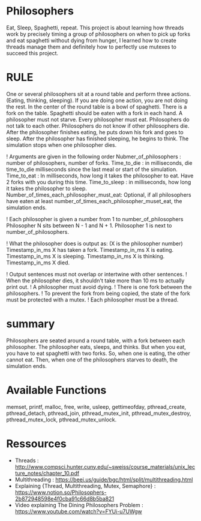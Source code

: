 # Philosophers
  Eat, Sleep, Spaghetti, repeat. This project is about learning how threads work by precisely timing a group of philosophers on when to pick up forks and eat spaghetti without dying from hunger, I learned how to create threads manage them and definitely how to perfectly use mutexes to succeed this project.

# RULE
  One or several philosophers sit at a round table and perform three actions. (Eating, thinking, sleeping).
  If you are doing one action, you are not doing the rest.
  In the center of the round table is a bowl of spaghetti.
  There is a fork on the table.
  Spaghetti should be eaten with a fork in each hand.
  A philosopher must not starve.
  Every philosopher must eat.
  Philosophers do not talk to each other.
  Philosophers do not know if other philosophers die.
  After the philosopher finishes eating, he puts down his fork and goes to sleep.
  After the philosopher has finished sleeping, he begins to think.
  The simulation stops when one philosopher dies.

! Arguments are given in the following order
  Nubmer_of_philosophers : number of philosophers, number of forks.
  Time_to_die : in milliseconds, die time_to_die milliseconds since the last meal or start of the simulation.
  Time_to_eat : In milliseconds, how long it takes the philosopher to eat. Have 2 forks with you during this time.
  Time_to_sleep : in milliseconds, how long it takes the philosopher to sleep.
  Number_of_times_each_philosopher_must_eat: Optional, if all philosophers have eaten at least number_of_times_each_philosopher_muset_eat, the simulation ends.

! Each philosopher is given a number from 1 to number_of_philosophers
  Philosopher N sits between N - 1 and N + 1. Philosopher 1 is next to number_of_philosophers.

! What the philosopher does is output as: (X is the philosopher number)
  Timestamp_in_ms X has taken a fork.
  Timestamp_in_ms X is eating.
  Timestamp_in_ms X is sleeping.
  Timestamp_in_ms X is thinking.
  Timestamp_in_ms X died.

! Output sentences must not overlap or intertwine with other sentences.
! When the philosopher dies, it shouldn't take more than 10 ms to actually print out.
! A philosopher must avoid dying.
! There is one fork between the philosophers.
! To prevent the fork from being copied, the state of the fork must be protected with a mutex.
! Each philosopher must be a thread.

# summary
  Philosophers are seated around a round table, with a fork between each philosopher.
  The philosopher eats, sleeps, and thinks.
  But when you eat, you have to eat spaghetti with two forks.
  So, when one is eating, the other cannot eat.
  Then, when one of the philosophers starves to death, the simulation ends.

# Available Functions
  memset, printf, malloc, free, write,
  usleep, gettimeofday, pthread_create,
  pthread_detach, pthread_join, pthread_mutex_init,
  pthread_mutex_destroy, pthread_mutex_lock,
  pthread_mutex_unlock.

# Ressources
- Threads : http://www.compsci.hunter.cuny.edu/~sweiss/course_materials/unix_lecture_notes/chapter_10.pdf
- Multithreading : https://beej.us/guide/bgc/html/split/multithreading.html
- Explaining {Thread, Multithreading, Mutex, Semaphore} : https://www.notion.so/Philosophers-2b872948598e4f0cba91c66d8b5ba821
- Video explaining The Dining Philosophers Problem : https://www.youtube.com/watch?v=FYUi-u7UWgw
